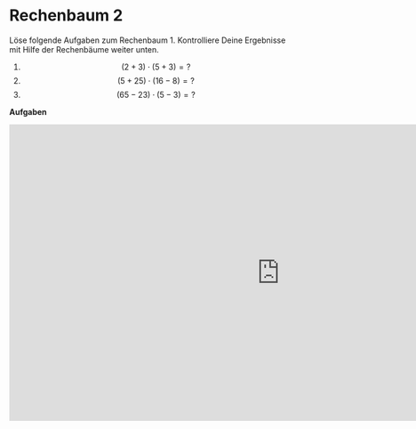 # Rechenbaum 2
Löse folgende Aufgaben zum Rechenbaum 1. Kontrolliere Deine Ergebnisse mit Hilfe der Rechenbäume weiter unten.

1. $$(2+3)\cdot(5+3)= ?$$
2. $$(5+25)\cdot(16-8)= ?$$
3. $$(65-23)\cdot(5-3)= ?$$

**Aufgaben**

<iframe scrolling="no" src="https://www.geogebra.org/material/iframe/id/JZCbj5Qw/width/971/height/533/border/888888/smb/false/stb/false/stbh/false/ai/false/asb/false/sri/false/rc/false/ld/false/sdz/false/ctl/false" width="971px" height="533px" style="border:0px;"> </iframe>